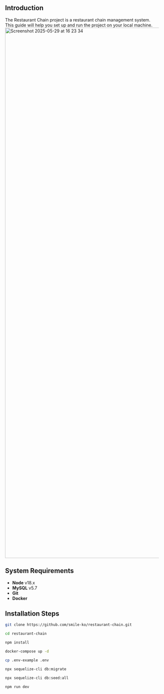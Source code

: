## Introduction

The Restaurant Chain project is a restaurant chain management system. This guide will help you set up and run the project on your local machine.
<img width="1734" alt="Screenshot 2025-05-29 at 16 23 34" src="https://github.com/user-attachments/assets/ac385bdf-25ce-43d8-becf-c0271d2f2572" />

## System Requirements

- **Node** v18.x
- **MySQL** v5.7
- **Git**
- **Docker**

## Installation Steps

```bash
git clone https://github.com/smile-ko/restaurant-chain.git

cd restaurant-chain

npm install

docker-compose up -d

cp .env-example .env

npx sequelize-cli db:migrate

npx sequelize-cli db:seed:all

npm run dev
```

